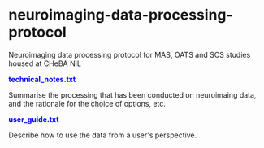 # neuroimaging-data-processing-protocol
Neuroimaging data processing protocol for MAS, OATS and SCS studies housed at CHeBA NiL

<p style="font-weight:bold;color:blue">technical_notes.txt</p>

<p>Summarise the processing that has been conducted on neuroimaing data, and the rationale for the choice of options, etc.</p>

<p style="font-weight:bold;color:blue">user_guide.txt</p>

<p>Describe how to use the data from a user's perspective.</p>
